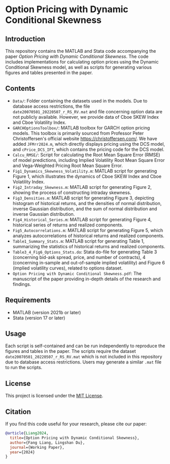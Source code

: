 # Option Pricing with Dynamic Conditional Skewness

## Introduction
This repository contains the MATLAB and Stata code accompanying the paper _Option Pricing with Dynamic Conditional Skewness_. The code includes implementations for calculating option prices using the Dynamic Conditional Skewness model, as well as scripts for generating various figures and tables presented in the paper.

## Contents
- `Data/`: Folder containing the datasets used in the models. Due to database access restrictions, the file `date20070501_20220507_r_RS_RV.mat` and file concerning option data are not publicly available. However, we provide data of Cboe SKEW Index and Cboe Volatility Index.
- `GARCHOptionsToolbox/`: MATLAB toolbox for GARCH option pricing models. This toolbox is primarily sourced from Professor Peter Christoffersen's official website https://christoffersen.com/. We have added `JFMrr2024.m`, which directly displays pricing using the DCS model, and `cPrice_DCS_IFT`, which contains the pricing code for the DCS model.
- `Calcu_RMSE/`: Script for calculating the Root Mean Square Error (RMSE) of model predictions, including Implied Volatility Root Mean Square Error and Vega-Weighted Pricing Root Mean Square Error.
- `Fig1_Dynamics_Skewness_Volatility.m`: MATLAB script for generating Figure 1, which illustrates the dynamics of Cboe SKEW Index and Cboe Volatility Index.
- `Fig2_Intraday_Skewness.m`: MATLAB script for generating Figure 2, showing the process of constructing intraday skewness.
- `Fig3_Densities.m`: MATLAB script for generating Figure 3, depicting histogram of historical returns, and the densities of normal distribution, inverse Gaussian distribution, and the sum of normal distribution and inverse Gaussian distribution.
- `Fig4_Historical_Series.m`: MATLAB script for generating Figure 4, historical series of returns and realized components.
- `Fig5_Autocorrelations.m`: MATLAB script for generating Figure 5, which analyzes autocorrelations of historical returns and realized components.
- `Table1_Summary_Stats.m`: MATLAB script for generating Table 1, summarizing the statistics of historical returns and realized components.
- `Table3_4_Fig6_Options_Stats.do`: Stata do-file for generating Table 3 (concerning bid-ask spread, price, and number of contracts), 4 (concerning in-sample and out-of-sample implied volatility) and Figure 6 (implied volatility curves), related to options dataset.
- `Option Pricing with Dynamic Conditional Skewness.pdf`: The manuscript of the paper providing in-depth details of the research and findings.


## Requirements
- MATLAB (version 2021b or later)
- Stata (version 17 or later)

## Usage
Each script is self-contained and can be run independently to reproduce the figures and tables in the paper. The scripts require the dataset `date20070501_20220507_r_RS_RV.mat` which is not included in this repository due to database access restrictions. Users may generate a similar `.mat` file to run the scripts.

## License
This project is licensed under the [MIT License](LICENSE).

## Citation
If you find this code useful for your research, please cite our paper:

```bibtex
@article{Liang2024,
  title={Option Pricing with Dynamic Conditional Skewness},
  author={Fang Liang, Lingshan Du},
  journal={Working Paper},
  year={2024}
}
